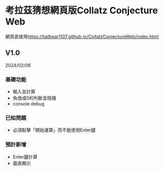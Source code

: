 # 考拉茲猜想網頁版Collatz Conjecture Web
網頁直接用<https://tailbear1107.github.io/CollatzConjectureWeb/index.html>

## V1.0
2024/02/06
### 基礎功能
- 輸入並計算
- 負值或0的判斷並阻擋
- console debug

### 已知問題
- 必須點擊「開始運算」而不能使用Enter鍵

### 預計新增
- Enter鍵計算
- 圖表顯示

